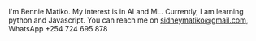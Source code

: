 I'm Bennie Matiko. My interest is in AI and ML.
Currently, I am learning python and Javascript.
You can reach me on sidneymatiko@gmail.com, WhatsApp +254 724 695 878
